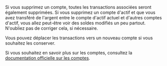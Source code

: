 Si vous supprimez un compte, toutes les transactions associées seront également supprimées. Si vous supprimez un compte d'actif et que vous avez transféré de l'argent entre le compte d'actif actuel et d'autres comptes d'actif, vous allez peut-être voir des soldes modifiés un peu partout. N'oubliez pas de corriger cela, si nécessaire.

Vous pouvez déplacer les transactions vers un nouveau compte si vous souhaitez les conserver.

Si vous souhaitez en savoir plus sur les comptes, consultez la [documentation officielle sur les comptes](https://docs.firefly-iii.org/concepts/accounts).